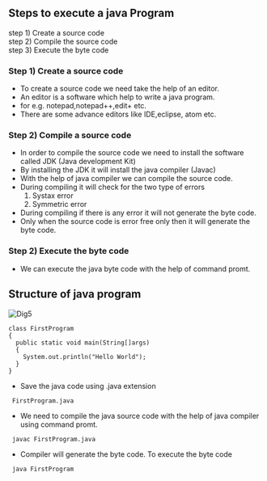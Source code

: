 ## Steps to execute a java Program
step 1) Create a source code <br>
step 2) Compile the source code <br>
step 3) Execute the byte code <br>
### Step 1) Create a source code 
* To create a source code we need take the help of an editor.
* An editor is a software which help to write a java program.
* for e.g. notepad,notepad++,edit+ etc.
* There are some advance editors like IDE,eclipse, atom etc.
  
### Step 2) Compile a source code
* In order to compile the source code we need to install the software called JDK (Java development Kit) 
* By installing the JDK it will install the java compiler (Javac)
* With the help of java compiler we can compile the source code.
* During compiling it will check for the two type of errors
  1) Systax error
  2) Symmetric error
* During compiling if there is any error it will not generate the byte code.
* Only when the source code is error free only then it will generate the byte code.

### Step 2) Execute the byte code
* We can execute the java byte code with the help of command promt.

## Structure of java program
![Dig5]()

```
class FirstProgram
{
  public static void main(String[]args)
  {
    System.out.println("Hello World");
  }
}
```
* Save the java code using .java extension
```
 FirstProgram.java
```
* We need to compile the java source code with the help of java compiler using command promt. 
```
 javac FirstProgram.java
```
* Compiler will generate the byte code. To execute the byte code 
```
 java FirstProgram
```
